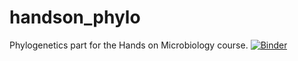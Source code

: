 # handson_phylo
Phylogenetics part for the Hands on Microbiology course.
[![Binder](https://mybinder.org/badge_logo.svg)](https://mybinder.org/v2/gh/danielzmbp/handson_phylo/master?filepath=phylogeny.ipynb)

